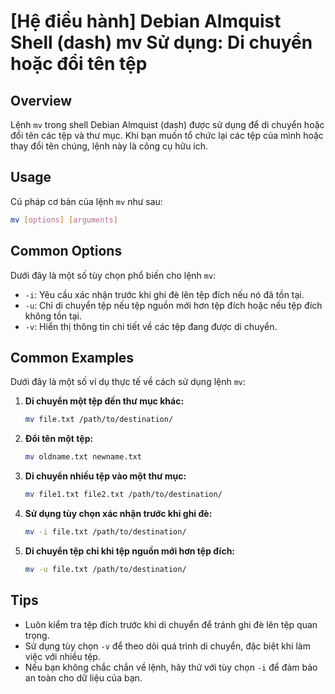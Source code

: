 # [Hệ điều hành] Debian Almquist Shell (dash) mv Sử dụng: Di chuyển hoặc đổi tên tệp

## Overview
Lệnh `mv` trong shell Debian Almquist (dash) được sử dụng để di chuyển hoặc đổi tên các tệp và thư mục. Khi bạn muốn tổ chức lại các tệp của mình hoặc thay đổi tên chúng, lệnh này là công cụ hữu ích.

## Usage
Cú pháp cơ bản của lệnh `mv` như sau:

```bash
mv [options] [arguments]
```

## Common Options
Dưới đây là một số tùy chọn phổ biến cho lệnh `mv`:

- `-i`: Yêu cầu xác nhận trước khi ghi đè lên tệp đích nếu nó đã tồn tại.
- `-u`: Chỉ di chuyển tệp nếu tệp nguồn mới hơn tệp đích hoặc nếu tệp đích không tồn tại.
- `-v`: Hiển thị thông tin chi tiết về các tệp đang được di chuyển.

## Common Examples
Dưới đây là một số ví dụ thực tế về cách sử dụng lệnh `mv`:

1. **Di chuyển một tệp đến thư mục khác:**
   ```bash
   mv file.txt /path/to/destination/
   ```

2. **Đổi tên một tệp:**
   ```bash
   mv oldname.txt newname.txt
   ```

3. **Di chuyển nhiều tệp vào một thư mục:**
   ```bash
   mv file1.txt file2.txt /path/to/destination/
   ```

4. **Sử dụng tùy chọn xác nhận trước khi ghi đè:**
   ```bash
   mv -i file.txt /path/to/destination/
   ```

5. **Di chuyển tệp chỉ khi tệp nguồn mới hơn tệp đích:**
   ```bash
   mv -u file.txt /path/to/destination/
   ```

## Tips
- Luôn kiểm tra tệp đích trước khi di chuyển để tránh ghi đè lên tệp quan trọng.
- Sử dụng tùy chọn `-v` để theo dõi quá trình di chuyển, đặc biệt khi làm việc với nhiều tệp.
- Nếu bạn không chắc chắn về lệnh, hãy thử với tùy chọn `-i` để đảm bảo an toàn cho dữ liệu của bạn.